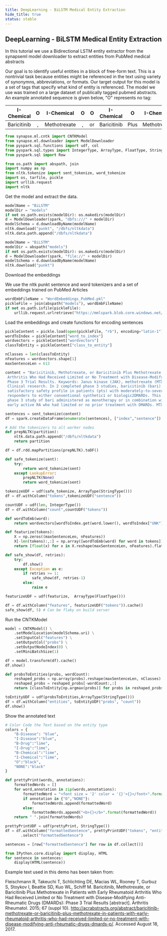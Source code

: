 ```yaml
---
title: DeepLearning - BiLSTM Medical Entity Extraction
hide_title: true
status: stable
---
```

## DeepLearning - BiLSTM Medical Entity Extraction

In this tutorial we use a Bidirectional LSTM entity extractor from the synapseml
model downloader to extract entities from PubMed medical abstracts

Our goal is to identify useful entities in a block of free-form text.  This is a
nontrivial task because entities might be referenced in the text using variety of
synonymns, abbreviations, or formats. Our target output for this model is a set
of tags that specify what kind of entity is referenced. The model we use was
trained on a large dataset of publically tagged pubmed abstracts. An example
annotated sequence is given below, "O" represents no tag:

|I-Chemical | O   |I-Chemical  | O   | O   |I-Chemical | O   |I-Chemical  | O   | O      | O   | O   |I-Disease |I-Disease| O   | O    |
|:---:      |:---:|:---:       |:---:|:---:|:---:      |:---:|:---:       |:---:|:---:   |:---:|:---:|:---:     |:---:    |:---:|:---: |
|Baricitinib| ,   |Methotrexate| ,   | or  |Baricitinib|Plus |Methotrexate| in  |Patients|with |Early|Rheumatoid|Arthritis| Who |Had...|




```python
from synapse.ml.cntk import CNTKModel
from synapse.ml.downloader import ModelDownloader
from pyspark.sql.functions import udf, col
from pyspark.sql.types import IntegerType, ArrayType, FloatType, StringType
from pyspark.sql import Row

from os.path import abspath, join
import numpy as np
from nltk.tokenize import sent_tokenize, word_tokenize
import os, tarfile, pickle
import urllib.request
import nltk
```

Get the model and extract the data.


```python
modelName = "BiLSTM"
modelDir = "models"
if not os.path.exists(modelDir): os.makedirs(modelDir)
d = ModelDownloader(spark, "dbfs:///" + modelDir)
modelSchema = d.downloadByName(modelName)
nltk.download("punkt", "/dbfs/nltkdata")
nltk.data.path.append("/dbfs/nltkdata")
```


```python
modelName = "BiLSTM"
modelDir = abspath("models")
if not os.path.exists(modelDir): os.makedirs(modelDir)
d = ModelDownloader(spark, "file://" + modelDir)
modelSchema = d.downloadByName(modelName)
nltk.download("punkt")
```

Download the embeddings

We use the nltk punkt sentence and word tokenizers and a set of embeddings trained on PubMed Articles


```python
wordEmbFileName = "WordEmbeddings_PubMed.pkl"
pickleFile = join(abspath("models"), wordEmbFileName)
if not os.path.isfile(pickleFile):
    urllib.request.urlretrieve("https://mmlspark.blob.core.windows.net/datasets/" + wordEmbFileName, pickleFile)
```

Load the embeddings and create functions for encoding sentences


```python
pickleContent = pickle.load(open(pickleFile, "rb"), encoding="latin-1")
wordToIndex = pickleContent["word_to_index"]
wordvectors = pickleContent["wordvectors"]
classToEntity = pickleContent["class_to_entity"]

nClasses = len(classToEntity)
nFeatures = wordvectors.shape[1]
maxSentenceLen = 613
```


```python
content = "Baricitinib, Methotrexate, or Baricitinib Plus Methotrexate in Patients with Early Rheumatoid\
 Arthritis Who Had Received Limited or No Treatment with Disease-Modifying-Anti-Rheumatic-Drugs (DMARDs):\
 Phase 3 Trial Results. Keywords: Janus kinase (JAK), methotrexate (MTX) and rheumatoid arthritis (RA) and\
 Clinical research. In 2 completed phase 3 studies, baricitinib (bari) improved disease activity with a\
 satisfactory safety profile in patients (pts) with moderately-to-severely active RA who were inadequate\
 responders to either conventional synthetic1 or biologic2DMARDs. This abstract reports results from a\
 phase 3 study of bari administered as monotherapy or in combination with methotrexate (MTX) to pts with\
 early active RA who had limited or no prior treatment with DMARDs. MTX monotherapy was the active comparator."
```


```python
sentences = sent_tokenize(content)
df = spark.createDataFrame(enumerate(sentences), ["index","sentence"])
```


```python
# Add the tokenizers to all worker nodes
def prepNLTK(partition):
    nltk.data.path.append("/dbfs/nltkdata")
    return partition

df = df.rdd.mapPartitions(prepNLTK).toDF()
```


```python
def safe_tokenize(sent):
    try:
        return word_tokenize(sent)
    except LookupError:
        prepNLTK(None)
        return word_tokenize(sent)

tokenizeUDF = udf(safe_tokenize, ArrayType(StringType()))
df = df.withColumn("tokens",tokenizeUDF("sentence"))

countUDF = udf(len, IntegerType())
df = df.withColumn("count",countUDF("tokens"))

def wordToEmb(word):
    return wordvectors[wordToIndex.get(word.lower(), wordToIndex["UNK"])]

def featurize(tokens):
    X = np.zeros((maxSentenceLen, nFeatures))
    X[-len(tokens):,:] = np.array([wordToEmb(word) for word in tokens])
    return [float(x) for x in X.reshape(maxSentenceLen, nFeatures).flatten()]

def safe_show(df, retries):
    try:
        df.show()
    except Exception as e:
        if retries >= 1:
            safe_show(df, retries-1)
        else:
            raise e

featurizeUDF = udf(featurize,  ArrayType(FloatType()))

df = df.withColumn("features", featurizeUDF("tokens")).cache()
safe_show(df, 5) # Can be flaky on build server


```

Run the CNTKModel


```python
model = CNTKModel() \
    .setModelLocation(modelSchema.uri) \
    .setInputCol("features") \
    .setOutputCol("probs") \
    .setOutputNodeIndex(0) \
    .setMiniBatchSize(1)

df = model.transform(df).cache()
df.show()
```


```python
def probsToEntities(probs, wordCount):
    reshaped_probs = np.array(probs).reshape(maxSentenceLen, nClasses)
    reshaped_probs = reshaped_probs[-wordCount:,:]
    return [classToEntity[np.argmax(probs)] for probs in reshaped_probs]

toEntityUDF = udf(probsToEntities,ArrayType(StringType()))
df = df.withColumn("entities", toEntityUDF("probs", "count"))
df.show()
```

Show the annotated text


```python
# Color Code the Text based on the entity type
colors = {
    "B-Disease": "blue",
    "I-Disease":"blue",
    "B-Drug":"lime",
    "I-Drug":"lime",
    "B-Chemical":"lime",
    "I-Chemical":"lime",
    "O":"black",
    "NONE":"black"
}

def prettyPrint(words, annotations):
    formattedWords = []
    for word,annotation in zip(words,annotations):
        formattedWord = "<font size = '2' color = '{}'>{}</font>".format(colors[annotation], word)
        if annotation in {"O","NONE"}:
            formattedWords.append(formattedWord)
        else:
            formattedWords.append("<b>{}</b>".format(formattedWord))
    return " ".join(formattedWords)

prettyPrintUDF = udf(prettyPrint, StringType())
df = df.withColumn("formattedSentence", prettyPrintUDF("tokens", "entities")) \
       .select("formattedSentence")

sentences = [row["formattedSentence"] for row in df.collect()]
```


```python
from IPython.core.display import display, HTML
for sentence in sentences:
    display(HTML(sentence))
```

Example text used in this demo has been taken from:

Fleischmann R, Takeuchi T, Schlichting DE, Macias WL, Rooney T, Gurbuz S, Stoykov I,
Beattie SD, Kuo WL, Schiff M. Baricitinib, Methotrexate, or Baricitinib Plus Methotrexate
in Patients with Early Rheumatoid Arthritis Who Had Received Limited or No Treatment with
Disease-Modifying Anti-Rheumatic Drugs (DMARDs): Phase 3 Trial Results [abstract].
Arthritis Rheumatol. 2015; 67 (suppl 10).
http://acrabstracts.org/abstract/baricitinib-methotrexate-or-baricitinib-plus-methotrexate-in-patients-with-early-rheumatoid-arthritis-who-had-received-limited-or-no-treatment-with-disease-modifying-anti-rheumatic-drugs-dmards-p/.
Accessed August 18, 2017.
